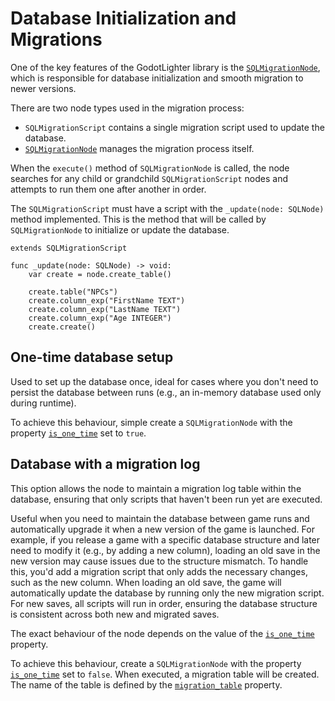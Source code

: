 # Database Initialization and Migrations

One of the key features of the GodotLighter library is the [`SQLMigrationNode`](../SQLMigrationNode.md), 
which is responsible for database initialization and smooth migration to newer versions.

There are two node types used in the migration process:  

- `SQLMigrationScript` contains a single migration script used to update the database.  
- [`SQLMigrationNode`](../SQLMigrationNode.md) manages the migration process itself.  

When the `execute()` method of `SQLMigrationNode` is called, the node searches for any child or grandchild
`SQLMigrationScript` nodes and attempts to run them one after another in order.  

The `SQLMigrationScript` must have a script with the `_update(node: SQLNode)` method implemented. This is the method
that will be called by `SQLMigrationNode` to initialize or update the database. 

```
extends SQLMigrationScript

func _update(node: SQLNode) -> void:
	var create = node.create_table()
	
	create.table("NPCs")
	create.column_exp("FirstName TEXT")
	create.column_exp("LastName TEXT")
	create.column_exp("Age INTEGER")
	create.create()
```

## One-time database setup

Used to set up the database once, ideal for cases where you don't need to persist the database between
runs (e.g., an in-memory database used only during runtime).

To achieve this behaviour, simple create a `SQLMigrationNode` with the property 
[`is_one_time`](../SQLMigrationNode.md#is_one_time-bool) set to `true`.

## Database with a migration log
This option allows the node to maintain a migration log table within the database, ensuring that only scripts that 
haven't been run yet are executed.

Useful when you need to maintain the database between game runs and automatically upgrade it 
when a new version of the game is launched. For example, if you release a game with a specific database structure
and later need to modify it (e.g., by adding a new column), loading an old save in the new version may cause 
issues due to the structure mismatch. To handle this, you'd add a migration script that only adds the 
necessary changes, such as the new column. When loading an old save, the game will automatically update 
the database by running only the new migration script. For new saves, all scripts will run in order, ensuring 
the database structure is consistent across both new and migrated saves.

The exact behaviour of the node depends on the value of the [`is_one_time`](../SQLMigrationNode.md#is_one_time-bool)
property.

To achieve this behaviour, create a `SQLMigrationNode` with the property 
[`is_one_time`](../SQLMigrationNode.md#is_one_time-bool) set to `false`. When executed, a migration table
will be created. The name of the table is defined by the 
[`migration_table`](../SQLMigrationNode.md#migration_table-string) property.

